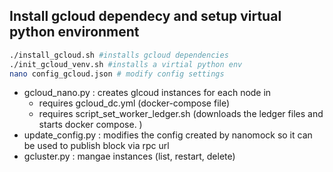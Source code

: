 ## Install gcloud dependecy and setup virtual python environment

```bash
./install_gcloud.sh #installs gcloud dependencies
./init_gcloud_venv.sh #installs a virtial python env
nano config_gcloud.json # modify config settings
```


- gcloud_nano.py : creates glcoud instances for each node in
  - requires gcloud_dc.yml (docker-compose file)
  - requires script_set_worker_ledger.sh (downloads the ledger files and starts docker compose. )
- update_config.py : modifies the config created by nanomock so it can be used to publish block via rpc url
- gcluster.py : mangae instances (list, restart, delete)